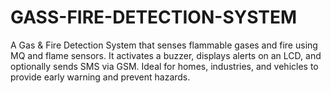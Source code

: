 # GASS-FIRE-DETECTION-SYSTEM
A Gas &amp; Fire Detection System that senses flammable gases and fire using MQ and flame sensors. It activates a buzzer, displays alerts on an LCD, and optionally sends SMS via GSM. Ideal for homes, industries, and vehicles to provide early warning and prevent hazards.

